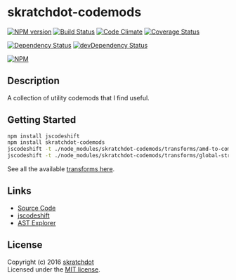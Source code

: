 # skratchdot-codemods

[![NPM version](https://badge.fury.io/js/skratchdot-codemods.svg)](http://badge.fury.io/js/skratchdot-codemods)
[![Build Status](https://travis-ci.org/skratchdot/skratchdot-codemods.png?branch=master)](https://travis-ci.org/skratchdot/skratchdot-codemods)
[![Code Climate](https://codeclimate.com/github/skratchdot/skratchdot-codemods.png)](https://codeclimate.com/github/skratchdot/skratchdot-codemods)
[![Coverage Status](https://coveralls.io/repos/skratchdot/skratchdot-codemods/badge.svg?branch=master&service=github)](https://coveralls.io/github/skratchdot/skratchdot-codemods?branch=master)

[![Dependency Status](https://david-dm.org/skratchdot/skratchdot-codemods.svg)](https://david-dm.org/skratchdot/skratchdot-codemods)
[![devDependency Status](https://david-dm.org/skratchdot/skratchdot-codemods/dev-status.svg)](https://david-dm.org/skratchdot/skratchdot-codemods#info=devDependencies)

[![NPM](https://nodei.co/npm/skratchdot-codemods.png)](https://npmjs.org/package/skratchdot-codemods)


## Description

A collection of utility codemods that I find useful.


## Getting Started

```bash
npm install jscodeshift
npm install skratchdot-codemods
jscodeshift -t ./node_modules/skratchdot-codemods/transforms/amd-to-commonjs.js /path/to/files/*.js
jscodeshift -t ./node_modules/skratchdot-codemods/transforms/global-strict.js /path/to/files/*.js
```
See all the available
[transforms here](https://github.com/skratchdot/skratchdot-codemods/tree/master/transforms).


## Links

- [Source Code](https://github.com/skratchdot/skratchdot-codemods)
- [jscodeshift](https://github.com/facebook/jscodeshift)
- [AST Explorer](https://astexplorer.net/)


## License

Copyright (c) 2016 [skratchdot](https://www.skratchdot.com/)  
Licensed under the
[MIT license](https://github.com/skratchdot/skratchdot-codemods/blob/master/LICENSE-MIT).
